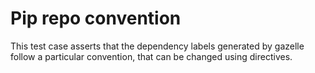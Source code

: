 # Pip repo convention

This test case asserts that the dependency labels generated by gazelle follow a particular convention, that can be changed using directives.
